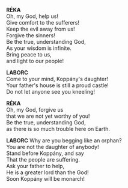 **RÉKA**  
Oh, my God, help us!  
Give comfort to the sufferers!  
Keep the evil away from us!  
Forgive the sinners!  
Be the true, understanding God,  
As your wisdom is infinite.  
Bring peace to us,  
and light to our people!

**LABORC**  
Come to your mind, Koppány's daughter!  
Your father's house is still a proud castle!  
Do not let anyone see you kneeling!  

**RÉKA**  
Oh, my God, forgive us  
that we are not yet worthy of you!  
Be the true, understanding God,  
as there is so much trouble here on Earth.

**LABORC**
Why are you begging like an orphan?  
You are not the daughter of anybody!  
Stand before Koppány, and say  
That the people are suffering.  
Ask your father to help,  
He is a greater lord than the God!  
Soon Koppány will be monarch!

